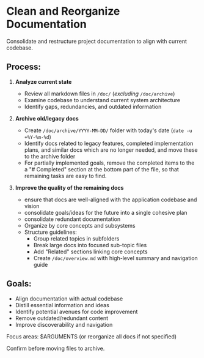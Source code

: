 # Clean and Reorganize Documentation

Consolidate and restructure project documentation to align with current codebase.

## Process:

1. **Analyze current state**
   - Review all markdown files in `/doc/` (_excluding_ `/doc/archive`)
   - Examine codebase to understand current system architecture
   - Identify gaps, redundancies, and outdated information

2. **Archive old/legacy docs**
   - Create `/doc/archive/YYYY-MM-DD/` folder with today's date (`date -u +%Y-%m-%d`)
   - Identify docs related to legacy features, completed implementation plans, and similar docs
     which are no longer needed, and move these to the archive folder
   - For partially implemented goals, remove the completed items to the a "# Completed" section at
     the bottom part of the file, so that remaining tasks are easy to find.

3. **Improve the quality of the remaining docs**
   - ensure that docs are well-aligned with the application codebase and vision
   - consolidate goals/ideas for the future into a single cohesive plan
   - consolidate redundant documentation
   - Organize by core concepts and subsystems
   - Structure guidelines:
     - Group related topics in subfolders
     - Break large docs into focused sub-topic files
     - Add "Related" sections linking core concepts
     - Create `/doc/overview.md` with high-level summary and navigation guide

## Goals:
- Align documentation with actual codebase
- Distill essential information and ideas
- Identify potential avenues for code improvement
- Remove outdated/redundant content
- Improve discoverability and navigation

Focus areas: $ARGUMENTS (or reorganize all docs if not specified)

Confirm before moving files to archive.
